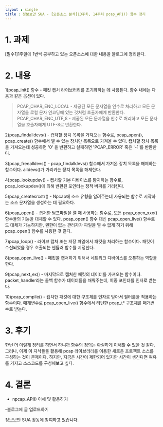 ```yaml
---
layout : single
title : 정보보안 SUA - [오픈소스 분석]13주차, 14주차 pcap_API() 함수 정리
---
```


# 1. 과제 

[필수1]1주일에 1번씩 공부하고 있는 오픈소스에 대한 내용을 블로그에 정리한다.


# 2. 내용

1)pcap_init() 함수 - 패킷 캡처 라이브러리를 초기화하는 데 사용된다. 함수 내에는 다음과 같은 옵션이 있다.
> PCAP_CHAR_ENC_LOCAL - 제공된 모든 문자열을 인수로 처리하고 모든 문자열을 로컬 문자 인코딩에 있는 것처럼 호출자에게 반환한다.
>PCAP_CHAR_ENC_UTF_8 - 제공된 모든 문자열을 인수로 처리하고 모든 문자열을 호출자에게 UTF-8로 반환한다.

2)pcap_findalldevs() - 캡처할 장치 목록을 가져오는 함수로, pcap_open(), pcap_create() 함수에서 열 수 있는 장치만 목록으로 가져올 수 있다. 
캡처할 장치 목록을 가져오는데 성공하면 '0' 을 반환하고 실패하면 'PCAP_ERROR' 혹은 '-1'를 반환한다.

3)pcap_freealldevs() - pcap_findalldevs() 함수에서 가져온 장치 목록을 해제하는 함수이다. alldevs()가 가리키는 장치 목록을 해제한다.

4)pcap_lookupdev() - 캡처할 기본 디바이스를 탐지하는 함수로, pcap_lookupdev()에 의해 반환된 포인터는 정적 버퍼를 가리킨다.

5)pcap_createsrcstr() - Npcap에 소스 유형을 알려주는데 사용되는 함수로 시작하는 소스 문자열을 생성하는 데 필요하다.

6)pcap_open() - 캡처한 덤프파일을 열 때 사용하는 함수로, 모든 pcap_open_xxx() 함수들의 기능을 대체할 수 있다. 
pcap_open() 함수 대신 pcap_open_live() 함수로도 대체가 가능하지만, 권한이 없는 관리자가 파일을 열 수 없게 하기 위해 pcap_open() 함수를 사용한 것 같다.

7)pcap_loop() - 라이브 캡처 또는 저장 파일에서 패킷을 처리하는 함수이다. 패킷이 수신되었을 경우 호출되는 핸들러 함수를 지정한다.

8)pcap_open_live() - 패킷을 캡쳐하기 위해서 네트워크 디바이스를 오픈하는 역할을 한다.

9)pcap_next_ex() - 마지막으로 캡처한 패킷의 데이터를 가져오는 함수이다. packet_handler라는 콜백 함수가 데이터들을 채워주는데, 이중 포인터를 인자로 받는다.

10)pcap_compile() - 캡처한 패킷에 대한 구조체를 인자로 받아서 필터룰을 적용하는 함수이다. 매개변수로 pcap_open_live() 함수에서 리턴한 pcap_t* 구조체를 매개변수로 받는다.

# 3. 후기 
한번 더 이렇게 정리를 하면서 하니까 함수의 정의는 확실하게 이해할 수 있을 것 같다. 그러나, 이제 이 지식들을 활용해 pcap 라이브러리를 이용한 새로운 프로젝트 소스를 구성하는 것이 문제이다. 
하지만, 지금은 시간이 제한되어 있지만 시간이 생긴다면 여유를 가지고 소스코드를 구성해보고 싶다. 

# 4. 결론

- npcap_API() 이해 및 활용하기

-블로그에 글 업로드하기



정보보안 SUA 활동에 참여하고 있습니다.


